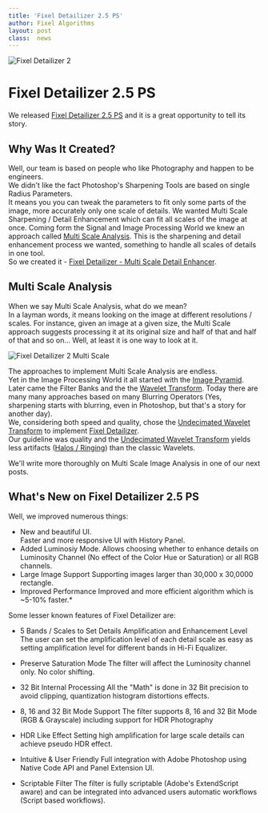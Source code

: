 ```yaml
---
title: 'Fixel Detailizer 2.5 PS'
author: Fixel Algorithms
layout: post
class:  news
---
```

![Fixel Detailizer 2][1]

# Fixel Detailizer 2.5 PS

We released [Fixel Detailizer 2.5 PS][2] and it is a great opportunity to tell its story.

## Why Was It Created?
Well, our team is based on people who like Photography and happen to be engineers.  
We didn't like the fact Photoshop's Sharpening Tools are based on single Radius Parameters.  
It means you you can tweak the parameters to fit only some parts of the image, more accurately only one scale of details.
We wanted Multi Scale Sharpening / Detail Enhancement which can fit all scales of the image at once.
Coming form the Signal and Image Processing World we knew an approach called [Multi Scale Analysis][3].
This is the sharpening and detail enhancement process we wanted, something to handle all scales of details in one tool.  
So we created it - [Fixel Detailizer - Multi Scale Detail Enhancer][2].

## Multi Scale Analysis
When we say Multi Scale Analysis, what do we mean?  
In a layman words, it means looking on the image at different resolutions / scales.
For instance, given an image at a given size, the Multi Scale approach suggests processing it at its original size and half of that and half of that and so on...
Well, at least it is one way to look at it.

![Fixel Detailizer 2 Multi Scale][4]

The approaches to implement Multi Scale Analysis are endless.  
Yet in the Image Processing World it all started with the [Image Pyramid][5].  
Later came the Filter Banks and the the [Wavelet Transform][6].
Today there are many many approaches based on many Blurring Operators (Yes, sharpening starts with blurring, even in Photoshop, but that's a story for another day).  
We, considering both speed and quality, chose the [Undecimated Wavelet Transform][6] to implement [Fixel Detailizer][2].  
Our guideline was quality and the [Undecimated Wavelet Transform][6] yields less artifacts ([Halos / Ringing][7]) than the classic Wavelets.

We'll write more thoroughly on Multi Scale Image Analysis in one of our next posts.

## What's New on Fixel Detailizer 2.5 PS
Well, we improved numerous things:
* New and beautiful UI.  
Faster and more responsive UI with History Panel.
* Added Luminosiy Mode.
Allows choosing whether to enhance details on Luminosity Channel (No effect of the Color Hue or Saturation) or all RGB channels.
* Large Image Support
Supporting images larger than 30,000 x 30,0000 rectangle.
* Improved Performance
Improved and more efficient algorithm which is ~5-10% faster.* 

Some lesser known features of Fixel Detailizer are:
* 5 Bands / Scales to Set Details Amplification and Enhancement Level
The user can set the amplification level of each detail scale as easy as setting amplification level for different bands in Hi-Fi Equalizer.
* Preserve Saturation Mode
The filter will affect the Luminosity channel only. No color shifting.
* 32 Bit Internal Processing
All the "Math" is done in 32 Bit precision to avoid clipping, quantization histogram distortions effects.
* 8, 16 and 32 Bit Mode Support
The filter supports 8, 16 and 32 Bit Mode (RGB & Grayscale) including support for HDR Photography
* HDR Like Effect
Setting high amplification for large scale details can achieve pseudo HDR effect.
* Intuitive & User Friendly
Full integration with Adobe Photoshop using Native Code API and Panel Extension UI.
* Scriptable Filter
The filter is fully scriptable (Adobe's ExtendScript aware) and can be integrated into advanced users automatic workflows (Script based workflows).


  [1]: {{site.baseurl}}/news/images/FixelDetailizer2Icon150px.png "Fixel Detailizer 2"
  [2]: http://fixelalgorithms.co/products/detailizer/
  [3]: https://en.wikipedia.org/wiki/Multiresolution_analysis
  [4]: {{site.baseurl}}/news/images/FixelDetailizerScales004.png "Fixel Detailizer 2 Multi Scale"
  [5]: https://en.wikipedia.org/wiki/Pyramid_(image_processing)
  [6]: https://en.wikipedia.org/wiki/Stationary_wavelet_transform
  [7]: https://en.wikipedia.org/wiki/Ringing_artifacts